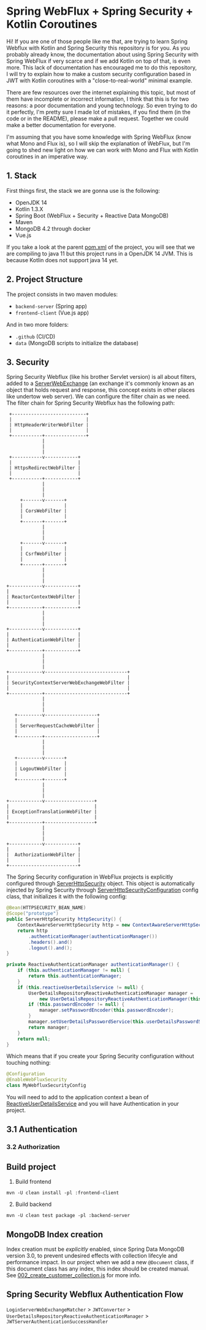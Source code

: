 # Spring WebFlux + Spring Security + Kotlin Coroutines

Hi! If you are one of those people like me that, are trying to learn Spring Webflux with Kotlin and Spring Security 
this repository is for you. As you probably already know, the documentation about using Spring Security with Spring WebFlux 
if very scarce and if we add Kotlin on top of that, is even more. This lack of documentation has encouraged me to do this repository, 
I will try to explain how to make a custom security configuration based in JWT with Kotlin coroutines with a "close-to-real-world" minimal example.

There are few resources over the internet explaining this topic, but most of them have incomplete or incorrect information, 
I think that this is for two reasons: a poor documentation and young technology. So even trying to do it perfectly, I'm pretty sure 
I made lot of mistakes, if you find them (in the code or in the README), please make a pull request. Together we could make a better documentation for everyone.

I'm assuming that you have some knowledge with Spring WebFlux (know what Mono and Flux is), so I will skip the explanation of WebFlux, 
but I'm going to shed new light on how we can work with Mono and Flux with Kotlin coroutines in an imperative way.

## 1. Stack

First things first, the stack we are gonna use is the following:

* OpenJDK 14
* Kotlin 1.3.X
* Spring Boot (WebFlux + Security + Reactive Data MongoDB)
* Maven
* MongoDB 4.2 through docker
* Vue.js

If you take a look at the parent [pom.xml](/pom.xml) of the project, you will see that we are compiling to java 11 
but this project runs in a OpenJDK 14 JVM. This is because Kotlin does not support java 14 yet.

## 2. Project Structure

The project consists in two maven modules:

* `backend-server` (Spring app)
* `frontend-client` (Vue.js app)

And in two more folders:

* `.github` (CI/CD)
* `data` (MongoDB scripts to initialize the database)

## 3. Security

Spring Security Webflux (like his brother Servlet version) is all about filters, added to a [ServerWebExchange](https://github.com/spring-projects/spring-framework/blob/master/spring-web/src/main/java/org/springframework/web/server/ServerWebExchange.java) (an exchange it's commonly known as an object that holds request and response, this concept exists in other places like undertow web server). 
We can configure the filter chain as we need. The filter chain for Spring Security Webflux has the following path:

     +---------------------------+
     |                           |
     | HttpHeaderWriterWebFilter |
     |                           |
     +-----------+---------------+
                 |
                 |
                 |
     +-----------v------------+
     |                        |
     | HttpsRedirectWebFilter |
     |                        |
     +-----------+------------+
                 |
                 |
                 |
         +-------v-------+
         |               |
         | CorsWebFilter |
         |               |
         +-------+-------+
                 |
                 |
                 |
         +-------v-------+
         |               |
         | CsrfWebFilter |
         |               |
         +-------+-------+
                 |
                 |
                 |
    +------------v------------+
    |                         |
    | ReactorContextWebFilter |
    |                         |
    +------------+------------+
                 |
                 |
                 |
    +------------v------------+
    |                         |
    | AuthenticationWebFilter |
    |                         |
    +------------+------------+
                 |
                 |
                 |
    +------------v------------------------------+
    |                                           |
    | SecurityContextServerWebExchangeWebFilter |
    |                                           |
    +------------+------------------------------+
                 |
                 |
                 |
       +---------v-------------------+
       |                             |
       | ServerRequestCacheWebFilter |
       |                             |
       +---------+-------------------+
                 |
                 |
                 |
       +---------v-------+
       |                 |
       | LogoutWebFilter |
       |                 |
       +---------+-------+
                 |
                 |
                 |
    +------------v------------------+
    |                               |
    | ExceptionTranslationWebFilter |
    |                               |
    +------------+------------------+
                 |
                 |
                 |
    +------------v------------+
    |                         |
    |  AuthorizationWebFilter |
    |                         |
    +-------------------------+



The Spring Security configuration in WebFlux projects is explicitly configured through [ServerHttpSecurity](https://github.com/spring-projects/spring-security/blob/master/config/src/main/java/org/springframework/security/config/web/server/ServerHttpSecurity.java) 
object. This object is automatically injected by Spring Security through [ServerHttpSecurityConfiguration](https://github.com/spring-projects/spring-security/blob/master/config/src/main/java/org/springframework/security/config/annotation/web/reactive/ServerHttpSecurityConfiguration.java#L122) config class, that 
initializes it with the following config:

```java
@Bean(HTTPSECURITY_BEAN_NAME)
@Scope("prototype")
public ServerHttpSecurity httpSecurity() {
    ContextAwareServerHttpSecurity http = new ContextAwareServerHttpSecurity();
    return http
        .authenticationManager(authenticationManager())
        .headers().and()
        .logout().and();
}

private ReactiveAuthenticationManager authenticationManager() {
    if (this.authenticationManager != null) {
        return this.authenticationManager;
    }
    if (this.reactiveUserDetailsService != null) {
        UserDetailsRepositoryReactiveAuthenticationManager manager =
            new UserDetailsRepositoryReactiveAuthenticationManager(this.reactiveUserDetailsService);
        if (this.passwordEncoder != null) {
            manager.setPasswordEncoder(this.passwordEncoder);
        }
        manager.setUserDetailsPasswordService(this.userDetailsPasswordService);
        return manager;
    }
    return null;
}
```

Which means that if you create your Spring Security configuration without touching nothing:

```kotlin
@Configuration
@EnableWebFluxSecurity
class MyWebfluxSecurityConfig
```

You will need to add to the application context a bean of [ReactiveUserDetailsService](https://github.com/spring-projects/spring-security/blob/master/core/src/main/java/org/springframework/security/core/userdetails/ReactiveUserDetailsService.java) and you will have Authentication in your project.



## 3.1 Authentication

### 3.2 Authorization

## Build project

1. Build frontend

`mvn -U clean install -pl :frontend-client`

2. Build backend

`mvn -U clean test package -pl :backend-server`

## MongoDB Index creation

Index creation must be *explicitly* enabled, since Spring Data MongoDB version 3.0, to prevent undesired effects with collection lifecyle and performance impact. In our project when we add a new `@Document` class, if this document class has any index, this index should be created manual. See [002_create_customer_collection.js](/data/mongo/002_create_customer_collection.js) for more info.

## Spring Security Webflux Authentication Flow

`LoginServerWebExchangeMatcher` > `JWTConverter` > `UserDetailsRepositoryReactiveAuthenticationManager` > `JWTServerAuthenticationSuccessHandler`